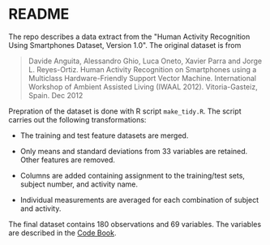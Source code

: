 # README

The repo describes a data extract from the "Human Activity Recognition Using Smartphones Dataset, Version 1.0". The original dataset is from

> Davide Anguita, Alessandro Ghio, Luca Oneto, Xavier Parra and Jorge L. Reyes-Ortiz. Human Activity Recognition on Smartphones using a Multiclass Hardware-Friendly Support Vector Machine. International Workshop of Ambient Assisted Living (IWAAL 2012). Vitoria-Gasteiz, Spain. Dec 2012

Prepration of the dataset is done with R script ```make_tidy.R```. The script carries out the following transformations:

* The training and test feature datasets are merged.

* Only means and standard deviations from 33 variables are retained. Other features are removed.

* Columns are added containing assignment to the training/test sets, subject number, and activity name.

* Individual measurements are averaged for each combination of subject and activity.

The final dataset contains 180 observations and 69 variables. The variables are described in the [Code Book](CodeBook.md).
 